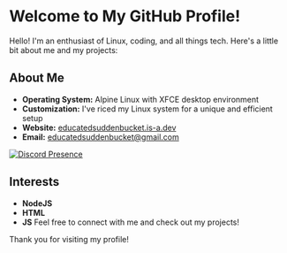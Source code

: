 # Welcome to My GitHub Profile!

Hello! I'm an enthusiast of Linux, coding, and all things tech. Here's a little bit about me and my projects:

## About Me

- **Operating System:** Alpine Linux with XFCE desktop environment
- **Customization:** I've riced my Linux system for a unique and efficient setup
- **Website:** [educatedsuddenbucket.is-a.dev](https://educatedsuddenbucket.is-a.dev)
- **Email:** [educatedsuddenbucket@gmail.com](mailto:educatedsuddenbucket@gmail.com)

[![Discord Presence](https://lanyard.cnrad.dev/api/1167825360151380032)](https://discord.com/users/1167825360151380032)

## Interests
- **NodeJS** 
- **HTML**
- **JS**
Feel free to connect with me and check out my projects!

Thank you for visiting my profile!
